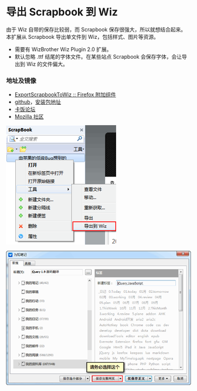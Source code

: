 导出 Scrapbook 到 Wiz
=====================

由于 Wiz 自带的保存比较弱，而 Scrapbook 保存很强大，所以就想结合起来。本扩展从 Scrapbook 导出单文件到 Wiz，包括样式、图片等资源。

 - 需要有 WizBrother Wiz Plugin 2.0 扩展。
 - 默认忽略 .ttf 结尾的字体文件。在某些站点 Scrapbook 会保存字体，会让导出到 Wiz 的文件偏大。

### 地址及镜像

 - [ExportScrapbookToWiz :: Firefox 附加组件](https://addons.mozilla.org/zh-cn/firefox/addon/exportscrapbooktowiz/)
 - [github](https://github.com/ywzhaiqi/ExportScrapbookToWiz)，[安装包地址](https://github.com/ywzhaiqi/ExportScrapbookToWiz/releases)
 - [卡饭论坛](http://bbs.kafan.cn/thread-1756913-1-1.html)
 - [Mozilla 社区](http://g.mozest.com/thread-44774-1-1)

![menu.png](menu.png)

![export.png](export.png)